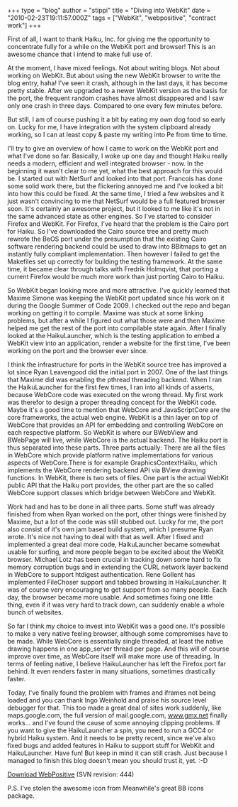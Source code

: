 +++
type = "blog"
author = "stippi"
title = "Diving into WebKit"
date = "2010-02-23T19:11:57.000Z"
tags = ["WebKit", "webpositive", "contract work"]
+++

First of all, I want to thank Haiku, Inc. for giving me the opportunity to concentrate fully for a while on the WebKit port and browser! This is an awesome chance that I intend to make full use of.

At the moment, I have mixed feelings. Not about writing blogs. Not about working on WebKit. But about using the new WebKit browser to write the blog entry, haha! I've seen it crash, although in the last days, it has become pretty stable. After we upgraded to a newer WebKit version as the basis for the port, the frequent random crashes have almost disappeared and I saw only one crash in three days. Compared to one every few minutes before.

<!--more-->

But still, I am of course pushing it a bit by eating my own dog food so early on. Lucky for me, I have integration with the system clipboard already working, so I can at least copy & paste my writing into Pe from time to time.

I'll try to give an overview of how I came to work on the WebKit port and what I've done so far. Basically, I woke up one day and thought Haiku really needs a modern, efficient and well integrated browser - now. In the beginning it wasn't clear to me yet, what the best approach for this would be. I started out with NetSurf and looked into that port. Francois has done some solid work there, but the flickering annoyed me and I've looked a bit into how this could be fixed. At the same time, I tried a few websites and it just wasn't convincing to me that NetSurf would be a full featured browser soon. It's certainly an awesome project, but it looked to me like it's not in the same advanced state as other engines. So I've started to consider Firefox and WebKit. For Firefox, I've heard that the problem is the Cairo port for Haiku. So I've downloaded the Cairo source tree and pretty much rewrote the BeOS port under the presumption that the existing Cairo software rendering backend could be used to draw into BBitmaps to get an instantly fully compliant implementation. Then however I failed to get the Makefiles set up correctly for building the testing framework. At the same time, it became clear through talks with Fredrik Holmqvist, that porting a current Firefox would be much more work than just porting Cairo to Haiku.

So WebKit began looking more and more attractive. I've quickly learned that Maxime Simone was keeping the WebKit port updated since his work on it during the Google Summer of Code 2009. I checked out the repo and began working on getting it to compile. Maxime was stuck at some linking problems, but after a while I figured out what those were and then Maxime helped me get the rest of the port into compilable state again. After I finally looked at the HaikuLauncher, which is the testing application to embed a WebKit view into an application, render a website for the first time, I've been working on the port and the browser ever since.

I think the infrastructure for ports in the WebKit source tree has improved a lot since Ryan Leavengood did the initial port in 2007. One of the last things that Maxime did was enabling the pthread threading backend. When I ran the HaikuLauncher for the first few times, I ran into all kinds of asserts, because WebCore code was executed on the wrong thread. My first work was therefor to design a proper threading concept for the WebKit code. Maybe it's a good time to mention that WebCore and JavaScriptCore are the core frameworks, the actual web engine. WebKit is a thin layer on top of WebCore that provides an API for embedding and controlling WebCore on each respective platform. So WebKit is where our BWebView and BWebPage will live, while WebCore is the actual backend. The Haiku port is thus separated into these parts. Three parts actually: There are all the files in WebCore which provide platform native implementations for various aspects of WebCore.There is for example GraphicsContextHaiku, which implements the WebCore rendering backend API via BView drawing functions. In WebKit, there is two sets of files. One part is the actual WebKit public API that the Haiku port provides, the other part are the so called WebCore support classes which bridge between WebCore and WebKit.

Work had and has to be done in all three parts. Some stuff was already finished from when Ryan worked on the port, other things were finished by Maxime, but a lot of the code was still stubbed out. Lucky for me, the port also consist of it's own jam based build system, which I presume Ryan wrote. It's nice not having to deal with that as well. After I fixed and implemented a great deal more code, HaikuLauncher became somewhat usable for surfing, and more people began to be excited about the WebKit browser. Michael Lotz has been crucial in tracking down some hard to fix memory corruption bugs and in extending the CURL network layer backend in WebCore to support htdigest authentication. Rene Gollent has implemented FileChoser support and tabbed browsing in HaikuLauncher. It was of course very encouraging to get support from so many people. Each day, the browser became more usable. And sometimes fixing one little thing, even if it was very hard to track down, can suddenly enable a whole bunch of websites.

So far I think my choice to invest into WebKit was a good one. It's possible to make a very native feeling browser, although some compromises have to be made. While WebCore is essentially single threaded, at least the native drawing happens in one app_server thread per page. And this will of course improve over time, as WebCore itself will make more use of threading. In terms of feeling native, I believe HaikuLauncher has left the Firefox port far behind. It even renders faster in many situations, sometimes drastically faster.

Today, I've finally found the problem with frames and iframes not being loaded and you can thank Ingo Weinhold and praise his source level debugger for that. This too made a great deal of sites work suddenly, like maps.google.com, the full version of mail.google.com, www.gmx.net finally works... and I've found the cause of some annoying clipping problems. If you want to give the HaikuLauncher a spin, you need to run a GCC4 or hybrid Haiku system. And it needs to be pretty recent, since we've also fixed bugs and added features in Haiku to support stuff for WebKit and HaikuLauncher. Have fun! But keep in mind it can still crash. Just because I managed to finish this blog doesn't mean you should trust it, yet. :-D

<a href="http://www.yellowbites.com/downloads/WebPositive.zip">Download WebPositive</a> (SVN revision: 444)

P.S. I've stolen the awesome icon from Meanwhile's great BB icons package.